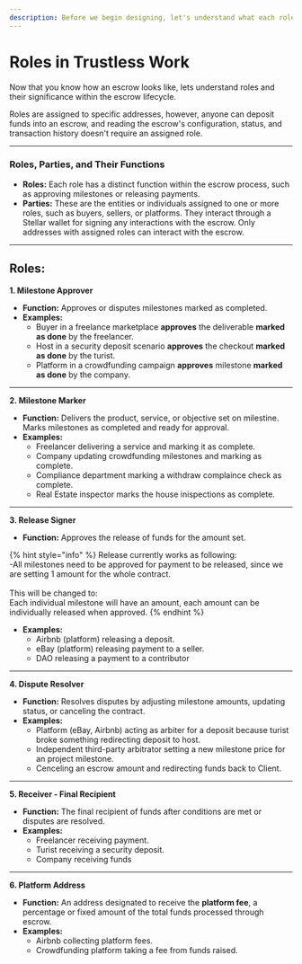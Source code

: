 ```yaml
---
description: Before we begin designing, let's understand what each role represents!
---
```


# Roles in Trustless Work

Now that you know how an escrow looks like, lets understand roles and their significance within the escrow lifecycle.&#x20;

Roles are assigned to specific addresses, however, anyone can deposit funds into an escrow, and reading the escrow's configuration, status, and transaction history doesn't require an assigned role.

***

### Roles, Parties, and Their Functions

* **Roles:** Each role has a distinct function within the escrow process, such as approving milestones or releasing payments.
* **Parties:** These are the entities or individuals assigned to one or more roles, such as buyers, sellers, or platforms. They interact through a Stellar wallet for signing any interactions with the escrow. Only addresses with assigned roles can interact with the escrow.

***

## Roles:

**1. Milestone Approver**

* **Function:** Approves or disputes milestones marked as completed.
* **Examples:**
  * Buyer in a freelance marketplace **approves** the deliverable **marked as done** by the freelancer.
  * Host in a security deposit scenario **approves** the checkout **marked as done** by the turist.
  * Platform in a crowdfunding campaign **approves** milestone **marked as done** by the company.

***

**2. Milestone Marker**

* **Function:** Delivers the product, service, or objective set on milestine. Marks milestones as completed and ready for approval.
* **Examples:**
  * Freelancer delivering a service and marking it as complete.
  * Company updating crowdfunding milestones and marking as complete.
  * Compliance department marking a withdraw complaince check as complete.
  * Real Estate inspector marks the house inispections as complete.&#x20;

***

**3. Release Signer**

* **Function:** Approves the release of funds for the amount set.

{% hint style="info" %}
Release currently works as following: \
-All milestones need to be approved for payment to be released, since we are setting 1 amount for the whole contract. \
\
This will be changed to: \
Each individual  milestone will have an amount, each amount can be individually released when approved.&#x20;
{% endhint %}



* **Examples:**
  * Airbnb (platform) releasing a deposit.
  * eBay (platform) releasing payment to a seller.
  * DAO releasing a payment to a contributor

***

**4. Dispute Resolver**

* **Function:** Resolves disputes by adjusting milestone amounts, updating status, or canceling the contract.
* **Examples:**
  * Platform (eBay, Airbnb) acting as arbiter for a deposit because turist broke something redirecting deposit to host.
  * Independent third-party arbitrator setting a new milestone price for an project milestone.
  * Cenceling an escrow amount and redirecting funds back to Client.

***

**5. Receiver - Final Recipient**

* **Function:** The final recipient of funds after conditions are met or disputes are resolved.
* **Examples:**
  * Freelancer receiving payment.
  * Turist receiving a security deposit.
  * Company receiving funds

***

**6. Platform Address**

* **Function:** An address designated to receive the **platform fee**, a percentage or fixed amount of the total funds processed through escrow.
* **Examples:**
  * Airbnb collecting platform fees.
  * Crowdfunding platform taking a fee from funds raised.

